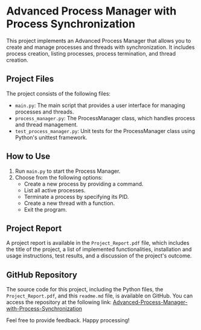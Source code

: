 # Advanced Process Manager with Process Synchronization

This project implements an Advanced Process Manager that allows you to create and manage processes and threads with synchronization. It includes process creation, listing processes, process termination, and thread creation.

## Project Files

The project consists of the following files:

- `main.py`: The main script that provides a user interface for managing processes and threads.
- `process_manager.py`: The ProcessManager class, which handles process and thread management.
- `test_process_manager.py`: Unit tests for the ProcessManager class using Python's unittest framework.

## How to Use

1. Run `main.py` to start the Process Manager.
2. Choose from the following options:
   - Create a new process by providing a command.
   - List all active processes.
   - Terminate a process by specifying its PID.
   - Create a new thread with a function.
   - Exit the program.

## Project Report

A project report is available in the `Project_Report.pdf` file, which includes the title of the project, a list of implemented functionalities, installation and usage instructions, test results, and a discussion of the project's outcome.

## GitHub Repository

The source code for this project, including the Python files, the `Project_Report.pdf`, and this `readme.md` file, is available on GitHub. You can access the repository at the following link: [Advanced-Process-Manager-with-Process-Synchronization](https://github.com/snasar1/Advanced-Process-Manager-with-Process-Synchronization/edit/main)

Feel free to provide feedback. Happy processing!
